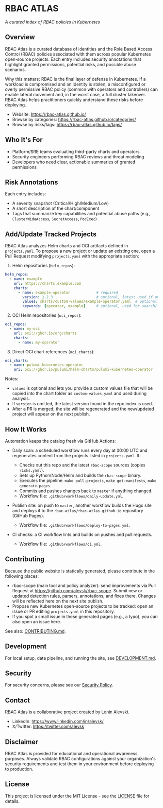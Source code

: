 # RBAC ATLAS

_A curated index of RBAC policies in Kubernetes_

## Overview

RBAC Atlas is a curated database of identities and the Role Based Access Control (RBAC) policies associated with them across popular Kubernetes open-source projects. Each entry includes security annotations that highlight granted permissions, potential risks, and possible abuse scenarios.

Why this matters: RBAC is the final layer of defense in Kubernetes. If a workload is compromised and an identity is stolen, a misconfigured or overly permissive RBAC policy (common with operators and controllers) can enable lateral movement and, in the worst case, a full cluster takeover. RBAC Atlas helps practitioners quickly understand these risks before deploying.

- Website: https://rbac-atlas.github.io/
- Browse by categories: https://rbac-atlas.github.io/categories/
- Browse by risks/tags: https://rbac-atlas.github.io/tags/

## Who It's For

- Platform/SRE teams evaluating third-party charts and operators
- Security engineers performing RBAC reviews and threat modeling
- Developers who need clear, actionable summaries of granted permissions

## Risk Annotations

Each entry includes:

- A severity snapshot (Critical/High/Medium/Low)
- A short description of the chart/component
- Tags that summarize key capabilities and potential abuse paths (e.g., `ClusterWideAccess`, `SecretAccess`, `PodExec`)

## Add/Update Tracked Projects

RBAC Atlas analyzes Helm charts and OCI artifacts defined in `projects.yaml`. To propose a new project or update an existing one, open a Pull Request modifying `projects.yaml` with the appropriate section:

1) Helm repositories (`helm_repos`):

```yaml
helm_repos:
  - name: example
    url: https://charts.example.com
    charts:
      - name: example-operator            # required
        version: 1.2.3                    # optional, latest used if omitted
        values: charts/custom-values/example-operator.yaml  # optional
        keywords: [operator, example]     # optional, used for search/labels
```

2) OCI Helm repositories (`oci_repos`):

```yaml
oci_repos:
  - name: my-oci
    url: oci://ghcr.io/org/charts
    charts:
      - name: my-operator
```

3) Direct OCI chart references (`oci_charts`):

```yaml
oci_charts:
  - name: pulumi-kubernetes-operator
    uri: oci://ghcr.io/pulumi/helm-charts/pulumi-kubernetes-operator
```

Notes:
- `values` is optional and lets you provide a custom values file that will be copied into the chart folder as `custom-values.yaml` and used during analysis.
- If `version` is omitted, the latest version found in the repo index is used.
- After a PR is merged, the site will be regenerated and the new/updated project will appear on the next publish.

## How It Works

Automation keeps the catalog fresh via GitHub Actions:

- Daily scan: a scheduled workflow runs every day at 00:00 UTC and regenerates content from the projects listed in `projects.yaml`. It:
  - Checks out this repo and the latest `rbac-scope` sources (copies `risks.yaml`).
  - Sets up Python/Node/Helm and builds the `rbac-scope` binary.
  - Executes the pipeline: `make pull-projects`, `make get-manifests`, `make generate-pages`.
  - Commits and pushes changes back to `master` if anything changed.
  - Workflow file: `.github/workflows/daily-update.yml`.

- Publish site: on push to `master`, another workflow builds the Hugo site and deploys it to the `rbac-atlas/rbac-atlas.github.io` repository (GitHub Pages).
  - Workflow file: `.github/workflows/deploy-to-pages.yml`.

- CI checks: a CI workflow lints and builds on pushes and pull requests.
  - Workflow file: `.github/workflows/ci.yml`.

## Contributing

Because the public website is statically generated, please contribute in the following places:

- rbac-scope (main tool and policy analyzer): send improvements via Pull Request at https://github.com/alevsk/rbac-scope. Submit new or updated detection rules, parsers, annotations, and fixes there. Changes will be reflected here on the next site publish.
- Propose new Kubernetes open-source projects to be tracked: open an issue or PR editing `projects.yaml` in this repository.
- If you spot a small issue in these generated pages (e.g., a typo), you can also open an issue here.

See also: [CONTRIBUTING.md](CONTRIBUTING.md).

## Development

For local setup, data pipeline, and running the site, see [DEVELOPMENT.md](DEVELOPMENT.md).

## Security

For security concerns, please see our [Security Policy](SECURITY.md).

## Contact

RBAC Atlas is a collaborative project created by Lenin Alevski.

- LinkedIn: https://www.linkedin.com/in/alevsk/
- X/Twitter: https://twitter.com/alevsk

## Disclaimer

RBAC Atlas is provided for educational and operational awareness purposes. Always validate RBAC configurations against your organization's security requirements and test them in your environment before deploying to production.

## License

This project is licensed under the MIT License - see the [LICENSE](LICENSE) file for details.
